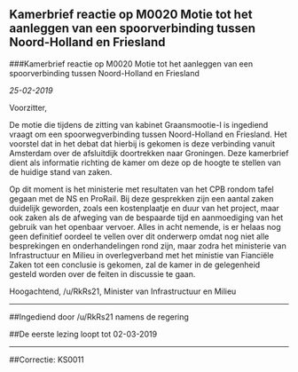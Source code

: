 ## Kamerbrief reactie op M0020 Motie tot het aanleggen van een spoorverbinding tussen Noord-Holland en Friesland 
 
###Kamerbrief reactie op M0020 Motie tot het aanleggen van een spoorverbinding tussen Noord-Holland en Friesland

*25-02-2019*

Voorzitter,

De motie die tijdens de zitting van kabinet Graansmootie-I is ingediend vraagt om een spoorwegverbinding tussen Noord-Holland en Friesland. Het voorstel dat in het debat dat hierbij is gekomen is deze verbinding vanuit Amsterdam over de afsluitdijk doortrekken naar Groningen. Deze kamerbrief dient als informatie richting de kamer om deze op de hoogte te stellen van de huidige stand van zaken.

Op dit moment is het ministerie met resultaten van het CPB rondom tafel gegaan met de NS en ProRail. Bij deze gesprekken zijn een aantal zaken duidelijk geworden, zoals een kostenplaatje en duur van het project, maar ook zaken als de afweging van de bespaarde tijd en aanmoediging van het gebruik van het openbaar vervoer. Alles in acht nemende, is er helaas nog geen definitief oordeel te vellen over dit onderwerp omdat nog niet alle besprekingen en onderhandelingen rond zijn, maar zodra het ministerie van Infrastructuur en Milieu in overlegverband met het ministie van Fianciële Zaken tot een conclusie is gekomen, zal de kamer in de gelegenheid gesteld worden over de feiten in discussie te gaan.

Hoogachtend, /u/RkRs21, Minister van Infrastructuur en Milieu

---

##Ingediend door /u/RkRs21 namens de regering

##De eerste lezing loopt tot 02-03-2019

---

##Correctie: KS0011